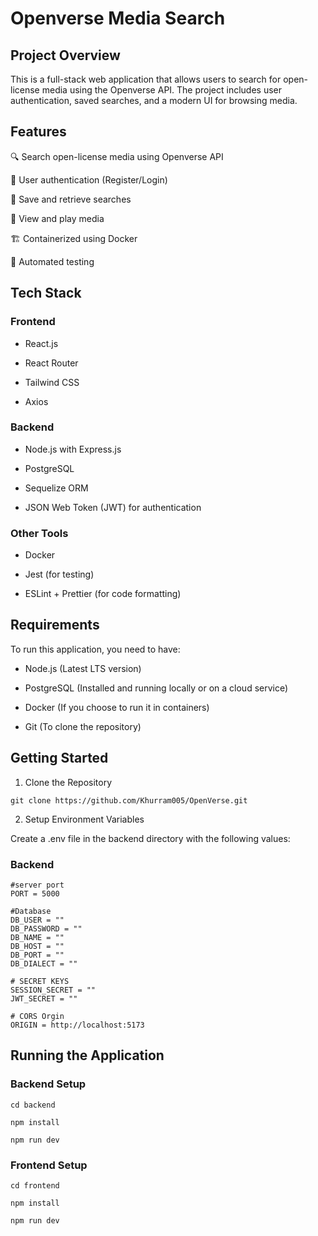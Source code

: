# Openverse Media Search

## Project Overview

This is a full-stack web application that allows users to search for open-license media using the Openverse API. The project includes user authentication, saved searches, and a modern UI for browsing media.

## Features

🔍 Search open-license media using Openverse API

👤 User authentication (Register/Login)

💾 Save and retrieve searches

📸 View and play media

🏗️ Containerized using Docker

🧪 Automated testing

## Tech Stack

### Frontend

- React.js

- React Router

- Tailwind CSS

- Axios

### Backend

- Node.js with Express.js

- PostgreSQL

- Sequelize ORM

- JSON Web Token (JWT) for authentication

### Other Tools

- Docker

- Jest (for testing)

- ESLint + Prettier (for code formatting)

## Requirements

To run this application, you need to have:

- Node.js (Latest LTS version)

- PostgreSQL (Installed and running locally or on a cloud service)

- Docker (If you choose to run it in containers)

- Git (To clone the repository)

## Getting Started

1. Clone the Repository

`git clone https://github.com/Khurram005/OpenVerse.git`

2. Setup Environment Variables

Create a .env file in the backend directory with the following values:

### Backend

```
#server port
PORT = 5000

#Database
DB_USER = ""
DB_PASSWORD = ""
DB_NAME = ""
DB_HOST = ""
DB_PORT = ""
DB_DIALECT = ""

# SECRET KEYS
SESSION_SECRET = ""
JWT_SECRET = ""

# CORS Orgin
ORIGIN = http://localhost:5173
```

## Running the Application

### Backend Setup

`cd backend`

`npm install`

`npm run dev`

### Frontend Setup

`cd frontend`

`npm install`

`npm run dev`
